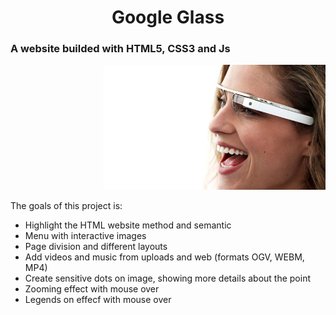<h1 align="center"> Google Glass </h1>
<h3>A website builded with HTML5, CSS3 and Js </h3>
<p align="right">
  <img alt="Google Glass" src="./_imagens/glass-quadro-mulher.jpg" height="200"/>
  </p>
  
<body>
<article>
  
  <p> The goals of this project is: 
    <ul>
      <li> Highlight the HTML website method and semantic</li>
      <li> Menu with interactive images</li>
      <li> Page division and different layouts </li>
      <li> Add videos and music from uploads and web (formats OGV, WEBM, MP4)</li>
      <li> Create sensitive dots on image, showing more details about the point</li>
      <li> Zooming effect with mouse over </li>
      <li> Legends on effecf with mouse over </li>
  </ul>
  </article>
